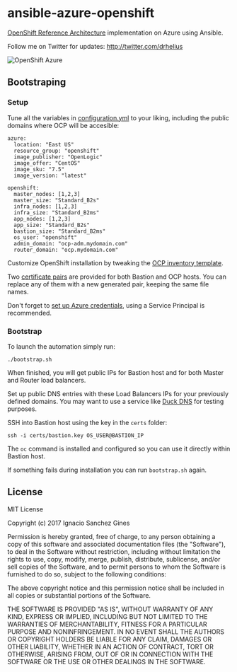 ansible-azure-openshift
=========================

[OpenShift Reference Architecture](https://blog.openshift.com/openshift-container-platform-reference-architecture-implementation-guides/) implementation on Azure using Ansible.

Follow me on Twitter for updates: http://twitter.com/drhelius

![OpenShift Azure](https://blog.openshift.com/wp-content/uploads/refarch-ocp-on-azure-v6.png)

Bootstraping
------------
### Setup

Tune all the variables in [configuration.yml](configuration.yml) to your liking, including the public domains where OCP will be accesible:

```
azure:
  location: "East US"
  resource_group: "openshift"
  image_publisher: "OpenLogic"
  image_offer: "CentOS"
  image_sku: "7.5"
  image_version: "latest"

openshift:
  master_nodes: [1,2,3]
  master_size: "Standard_B2s"
  infra_nodes: [1,2,3]
  infra_size: "Standard_B2ms"
  app_nodes: [1,2,3]
  app_size: "Standard_B2s"
  bastion_size: "Standard_B2ms"
  os_user: "openshift"
  admin_domain: "ocp-adm.mydomain.com"
  router_domain: "ocp.mydomain.com"
```

Customize OpenShift installation by tweaking the [OCP inventory template](roles/bastion/templates/openshift-inventory.j2).

Two [certificate pairs](certs/) are provided for both Bastion and OCP hosts. You can replace any of them with a new generated pair, keeping the same file names.

Don't forget to [set up Azure credentials](https://docs.ansible.com/ansible/latest/scenario_guides/guide_azure.html#authenticating-with-azure), using a Service Principal is recommended.

### Bootstrap

To launch the automation simply run:
```
./bootstrap.sh
```

When finished, you will get public IPs for Bastion host and for both Master and Router load balancers.

Set up public DNS entries with these Load Balancers IPs for your previously defined domains. You may want to use a service like [Duck DNS](https://www.duckdns.org) for testing purposes.

SSH into Bastion host using the key in the ```certs``` folder:
```
ssh -i certs/bastion.key OS_USER@BASTION_IP
```

The ```oc``` command is installed and configured so you can use it directly within Bastion host.

If something fails during installation you can run ```bootstrap.sh``` again.

License
-------
MIT License

Copyright (c) 2017 Ignacio Sanchez Gines

Permission is hereby granted, free of charge, to any person obtaining a copy
of this software and associated documentation files (the "Software"), to deal
in the Software without restriction, including without limitation the rights
to use, copy, modify, merge, publish, distribute, sublicense, and/or sell
copies of the Software, and to permit persons to whom the Software is
furnished to do so, subject to the following conditions:

The above copyright notice and this permission notice shall be included in all
copies or substantial portions of the Software.

THE SOFTWARE IS PROVIDED "AS IS", WITHOUT WARRANTY OF ANY KIND, EXPRESS OR
IMPLIED, INCLUDING BUT NOT LIMITED TO THE WARRANTIES OF MERCHANTABILITY,
FITNESS FOR A PARTICULAR PURPOSE AND NONINFRINGEMENT. IN NO EVENT SHALL THE
AUTHORS OR COPYRIGHT HOLDERS BE LIABLE FOR ANY CLAIM, DAMAGES OR OTHER
LIABILITY, WHETHER IN AN ACTION OF CONTRACT, TORT OR OTHERWISE, ARISING FROM,
OUT OF OR IN CONNECTION WITH THE SOFTWARE OR THE USE OR OTHER DEALINGS IN THE
SOFTWARE.
